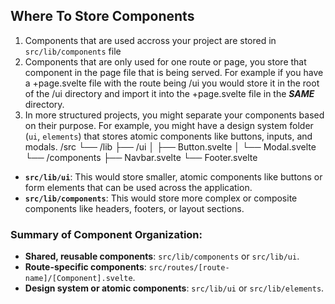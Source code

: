 
## Where To Store Components

1. Components that are used accross your project are stored in `src/lib/components` file
2. Components that are only used for one route or page, you store that component in the page file that is being served. For example if you have a +page.svelte file with the route being /ui you would store it in the root of the /ui directory and import it into the +page.svelte file in the ***SAME*** directory.
3. In more structured projects, you might separate your components based on their purpose. For example, you might have a design system folder (`ui`, `elements`) that stores atomic components like buttons, inputs, and modals.
/src
  └── /lib
        ├── /ui
        │     ├── Button.svelte
        │     └── Modal.svelte
        └── /components
              ├── Navbar.svelte
              └── Footer.svelte

- **`src/lib/ui`**: This would store smaller, atomic components like buttons or form elements that can be used across the application.
- **`src/lib/components`**: This would store more complex or composite components like headers, footers, or layout sections.
### Summary of Component Organization:

- **Shared, reusable components**: `src/lib/components` or `src/lib/ui`.
- **Route-specific components**: `src/routes/[route-name]/[Component].svelte`.
- **Design system or atomic components**: `src/lib/ui` or `src/lib/elements`.